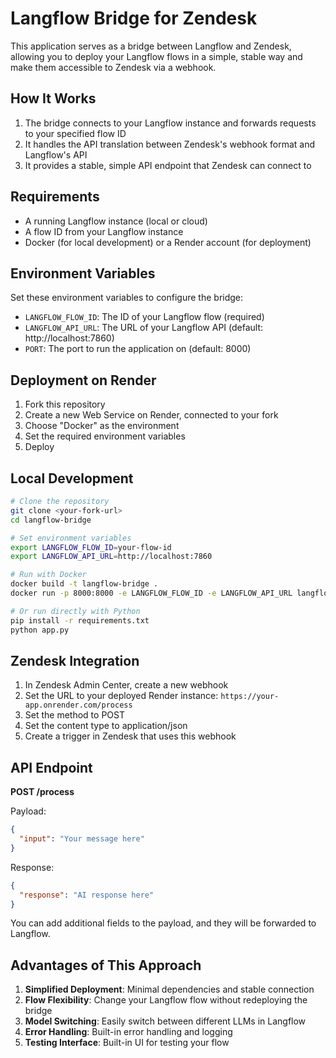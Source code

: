 # Langflow Bridge for Zendesk

This application serves as a bridge between Langflow and Zendesk, allowing you to deploy your Langflow flows in a simple, stable way and make them accessible to Zendesk via a webhook.

## How It Works

1. The bridge connects to your Langflow instance and forwards requests to your specified flow ID
2. It handles the API translation between Zendesk's webhook format and Langflow's API
3. It provides a stable, simple API endpoint that Zendesk can connect to

## Requirements

- A running Langflow instance (local or cloud)
- A flow ID from your Langflow instance
- Docker (for local development) or a Render account (for deployment)

## Environment Variables

Set these environment variables to configure the bridge:

- `LANGFLOW_FLOW_ID`: The ID of your Langflow flow (required)
- `LANGFLOW_API_URL`: The URL of your Langflow API (default: http://localhost:7860)
- `PORT`: The port to run the application on (default: 8000)

## Deployment on Render

1. Fork this repository
2. Create a new Web Service on Render, connected to your fork
3. Choose "Docker" as the environment
4. Set the required environment variables
5. Deploy

## Local Development

```bash
# Clone the repository
git clone <your-fork-url>
cd langflow-bridge

# Set environment variables
export LANGFLOW_FLOW_ID=your-flow-id
export LANGFLOW_API_URL=http://localhost:7860

# Run with Docker
docker build -t langflow-bridge .
docker run -p 8000:8000 -e LANGFLOW_FLOW_ID -e LANGFLOW_API_URL langflow-bridge

# Or run directly with Python
pip install -r requirements.txt
python app.py
```

## Zendesk Integration

1. In Zendesk Admin Center, create a new webhook
2. Set the URL to your deployed Render instance: `https://your-app.onrender.com/process`
3. Set the method to POST
4. Set the content type to application/json
5. Create a trigger in Zendesk that uses this webhook

## API Endpoint

**POST /process**

Payload:
```json
{
  "input": "Your message here"
}
```

Response:
```json
{
  "response": "AI response here"
}
```

You can add additional fields to the payload, and they will be forwarded to Langflow.

## Advantages of This Approach

1. **Simplified Deployment**: Minimal dependencies and stable connection
2. **Flow Flexibility**: Change your Langflow flow without redeploying the bridge
3. **Model Switching**: Easily switch between different LLMs in Langflow
4. **Error Handling**: Built-in error handling and logging
5. **Testing Interface**: Built-in UI for testing your flow
